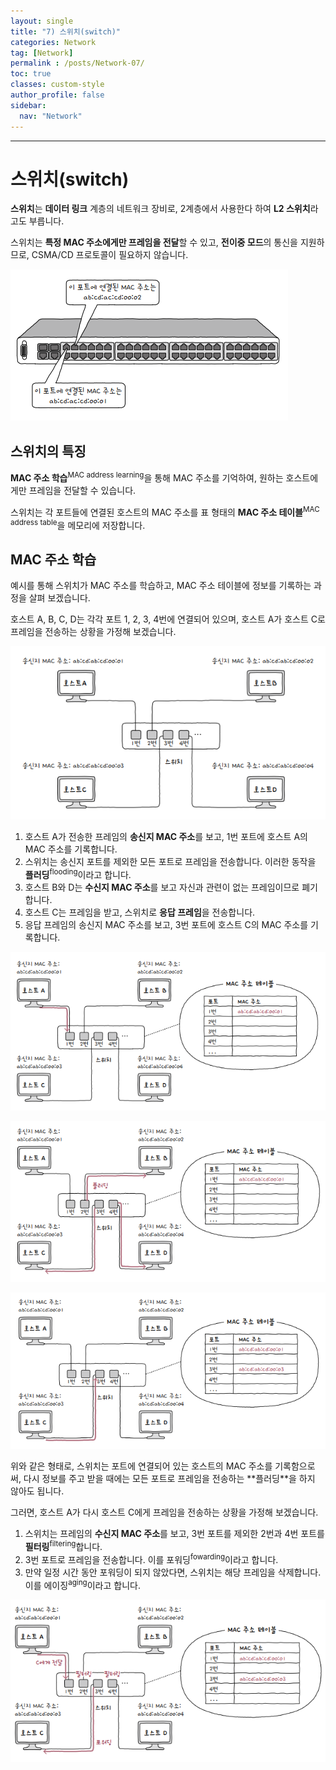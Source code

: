 ```yaml
---
layout: single
title: "7) 스위치(switch)"
categories: Network
tag: [Network]
permalink : /posts/Network-07/
toc: true
classes: custom-style
author_profile: false
sidebar:
  nav: "Network"
---
```


<hr>

# 스위치(switch)

**스위치**는 **데이터 링크** 계층의 네트워크 장비로, 2계층에서 사용한다 하여 **L2 스위치**라고도 부릅니다.

스위치는 **특정 MAC 주소에게만 프레임을 전달**할 수 있고, **전이중 모드**의 통신을 지원하므로, CSMA/CD 프로토콜이 필요하지 않습니다.

<p id="img_center">
  <img 
        src="../../assets/images/Network/7-01.png"
        alt="image"
        title="image"
  >
</p>

## 스위치의 특징

**MAC 주소 학습**<sup>MAC address learning</sup>을 통해 MAC 주소를 기억하여, 원하는 호스트에게만 프레임을 전달할 수 있습니다.

스위치는 각 포트들에 연결된 호스트의 MAC 주소를 표 형태의 **MAC 주소 테이블**<sup>MAC address table</sup>을 메모리에 저장합니다.

## MAC 주소 학습

예시를 통해 스위치가 MAC 주소를 학습하고, MAC 주소 테이블에 정보를 기록하는 과정을 살펴 보겠습니다.

호스트 A, B, C, D는 각각 포트 1, 2, 3, 4번에 연결되어 있으며, 호스트 A가 호스트 C로 프레임을 전송하는 상황을 가정해 보겠습니다.

<p id="img_center">
  <img 
        src="../../assets/images/Network/7-02.png"
        alt="image"
        title="image"
  >
</p>

1. 호스트 A가 전송한 프레임의 **송신지 MAC 주소**를 보고, 1번 포트에 호스트 A의 MAC 주소를 기록합니다.
2. 스위치는 송신지 포트를 제외한 모든 포트로 프레임을 전송합니다. 이러한 동작을 **플러딩**<sup>flooding</sup>이라고 합니다.
3. 호스트 B와 D는 **수신지 MAC 주소**를 보고 자신과 관련이 없는 프레임이므로 폐기합니다.
4. 호스트 C는 프레임을 받고, 스위치로 **응답 프레임**을 전송합니다.
5. 응답 프레임의 송신지 MAC 주소를 보고, 3번 포트에 호스트 C의 MAC 주소를 기록합니다.

<p id="img_center">
  <img 
        src="../../assets/images/Network/7-03.png"
        alt="image"
        title="image"
  >
</p>

<p id="img_center">
  <img 
        src="../../assets/images/Network/7-04.png"
        alt="image"
        title="image"
  >
</p>

<p id="img_center">
  <img 
        src="../../assets/images/Network/7-05.png"
        alt="image"
        title="image"
  >
</p>
위와 같은 형태로, 스위치는 포트에 연결되어 있는 호스트의 MAC 주소를 기록함으로써, 다시 정보를 주고 받을 때에는 모든 포트로 프레임을 전송하는 **플러딩**을 하지 않아도 됩니다.

그러면, 호스트 A가 다시 호스트 C에게 프레임을 전송하는 상황을 가정해 보겠습니다.

1. 스위치는 프레임의 **수신지 MAC 주소**를 보고, 3번 포트를 제외한 2번과 4번 포트를 **필터링**<sup>filtering</sup>합니다.
2. 3번 포트로 프레임을 전송합니다. 이를 포워딩<sup>fowarding</sup>이라고 합니다.
3. 만약 일정 시간 동안 포워딩이 되지 않았다면, 스위치는 해당 프레임을 삭제합니다. 이를 에이징<sup>aging</sup>이라고 합니다.  

<p id="img_center">
  <img 
        src="../../assets/images/Network/7-06.png"
        alt="image"
        title="image"
  >
</p>